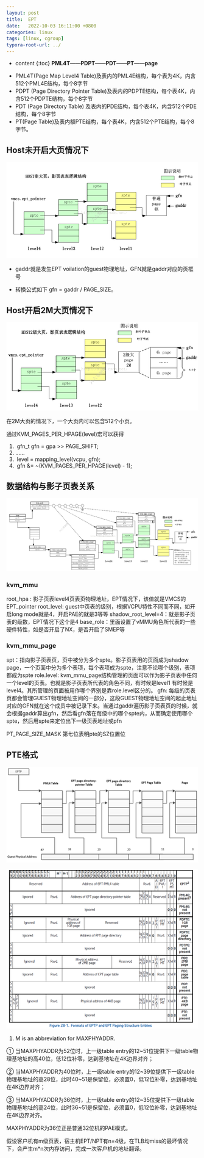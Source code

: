 ```yaml
---
layout: post
title:  EPT
date:   2022-10-03 16:11:00 +0800
categories: linux
tags: [linux, cgroup]
typora-root-url: ../
---
```

* content
{:toc}
**PML4T——PDPT——PDT——PT——page**

- PML4T(Page Map Level4 Table)及表内的PML4E结构，每个表为4K，内含512个PML4E结构，每个8字节
- PDPT (Page Directory Pointer Table)及表内的PDPTE结构，每个表4K，内含512个PDPTE结构，每个8字节
- PDT (Page Directory Table) 及表内的PDE结构，每个表4K，内含512个PDE结构，每个8字节
- PT(Page Table)及表内额PTE结构，每个表4K，内含512个PTE结构，每个8字节。



## Host未开启大页情况下

![img](/assets/EPT页表/Host非大页页表-16651948125781.png)

- gaddr就是发生EPT voilation的guest物理地址，GFN就是gaddr对应的页框号

- 转换公式如下 gfn = gaddr / PAGE_SIZE。



## Host开启2M大页情况下

![img](/assets/EPT页表/Host大页页表.png)

在2M大页的情况下，一个大页内可以包含512个小页。

通过KVM_PAGES_PER_HPAGE(level)宏可以获得

1. ​	gfn_t gfn = gpa >> PAGE_SHIFT; 
2. ......
3. ​	level = mapping_level(vcpu, gfn);
4. ​	gfn &= ~(KVM_PAGES_PER_HPAGE(level) - 1);



## 数据结构与影子页表关系

![img](/assets/EPT页表/数据结构与影子页表关系.png)

### kvm_mmu

root_hpa : 影子页表level4页表页物理地址，EPT情况下，该值就是VMCS的EPT_pointer
root_level: guest中页表的级别，根据VCPU特性不同而不同，如开启long mode就是4，开启PAE的就是3等等
shadow_root_level=4：就是影子页表的级数，EPT情况下这个是4
base_role：里面设置了vMMU角色所代表的一些硬件特性，如是否开启了NX，是否开启了SMEP等

### kvm_mmu_page

spt：指向影子页表页，页中被分为多个spte。影子页表用的页面成为shadow page，一个页面中分为多个表项，每个表项成为spte，注意不论哪个级别，表项都成为spte
role.level: kvm_mmu_page结构管理的页面可以作为影子页表中任何一个level的页表。也就是影子页表所代表的角色不同，有时候是level1 有时候是level4。其所管理的页面被用作哪个界别是靠role.level区分的。
gfn: 每级的页表页都会管理GUEST物理地址空间的一部分，这段GUEST物理地址空间的起止地址对应的GFN就在这个成员中被记录下来。当通过gaddr遍历影子页表页的时候，就会根据gaddr算出gfn，然后看gfn落在每级中的哪个spte内，从而确定使用哪个spte，然后用spte来定位出下一级页表地址或pfn



PT_PAGE_SIZE_MASK 第七位表明pte的SZ位置位

## PTE格式

![2020-03-17-16-14-05.png](/assets/EPT页表/EPT通过地址步进页表.png)

![image-20220527170146929](/assets/EPT页表/PTE格式.png)

1. M is an abbreviation for MAXPHYADDR.

① 当MAXPHYADDR为52位时，上一级table entry的12~51位提供下一级table物理基地址的高40位，低12位补零，达到基地址在4K边界对齐；

② 当MAXPHYADDR为40位时，上一级table entry的12~39位提供下一级table物理基地址的高28位，此时40~51是保留位，必须置0，低12位补零，达到基地址在4K边界对齐；

③ 当MAXPHYADDR为36位时，上一级table entry的12~35位提供下一级table物理基地址的高24位，此时36~51是保留位，必须置0，低12位补零，达到基地址在4K边界对齐。

MAXPHYADDR为36位正是普通32位机的PAE模式。



假设客户机有m级页表，宿主机EPT/NPT有n=4级，在TLB均miss的最坏情况下，会产生m*n次内存访问，完成一次客户机的地址翻译。

